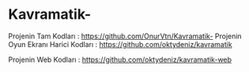 # Kavramatik-

Projenin Tam Kodları : https://github.com/OnurVtn/Kavramatik-
Projenin Oyun Ekranı Harici Kodları : https://github.com/oktydeniz/kavramatik


Projenin Web Kodları : https://github.com/oktydeniz/kavramatik-web

